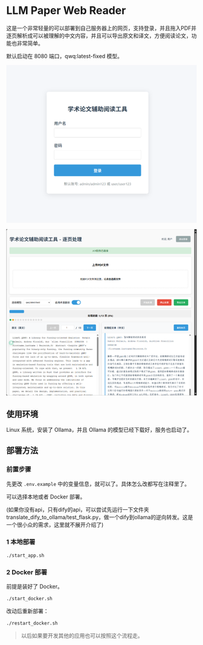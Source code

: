 # LLM Paper Web Reader

这是一个非常轻量的可以部署到自己服务器上的网页，支持登录，并且拖入PDF并逐页解析成可以被理解的中文内容，并且可以导出原文和译文，方便阅读论文，功能也非常简单。

默认启动在 8080 端口，qwq:latest-fixed 模型。

![login](imgs/login.png)

![main](imgs/main.png)

## 使用环境

Linux 系统，安装了 Ollama，并且 Ollama 的模型已经下载好，服务也启动了。 

## 部署方法

### 前置步骤

先更改 `.env.example` 中的变量信息，就可以了。具体怎么改都写在注释里了。

可以选择本地或者 Docker 部署。

(如果你没有api，只有dify的api，可以尝试先运行一下文件夹translate_dify_to_ollama/test_flask.py，做一个dify到ollama的逆向转发。这是一个很小众的需求，这里就不展开介绍了)

### 1 本地部署

```bash
./start_app.sh
```

### 2 Docker 部署

前提是装好了 Docker。

```bash
./start_docker.sh
```

改动后重新部署：
```bash
./restart_docker.sh
```

> 以后如果要开发其他的应用也可以按照这个流程走。